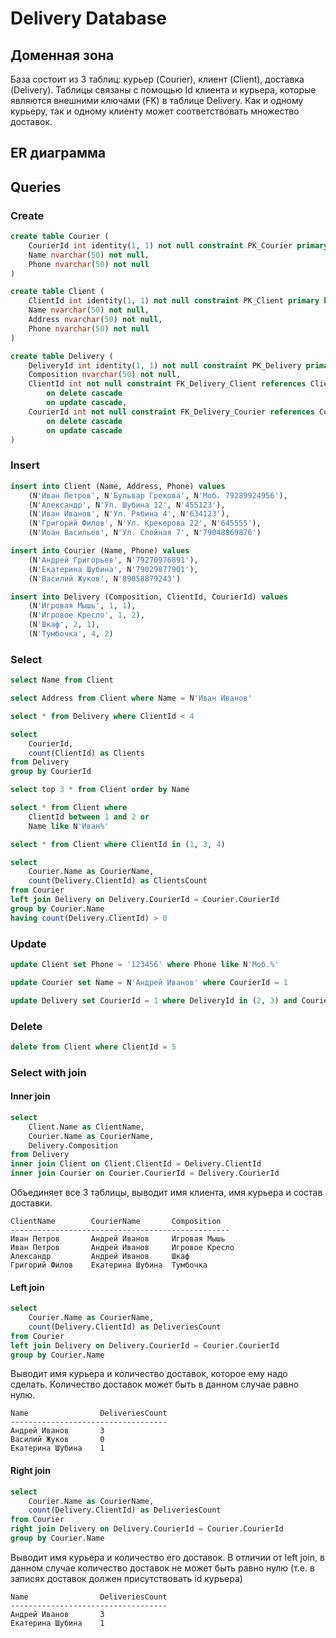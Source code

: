 # Delivery Database

## Доменная зона
База состоит из 3 таблиц: курьер (Courier), клиент (Client), доставка (Delivery). Таблицы связаны с помощью Id клиента и курьера, которые являются внешними ключами (FK) в таблице Delivery. Как и одному курьеру, так и одному клиенту может соответствовать множество доставок.

## ER диаграмма

## Queries
### Create

```sql
create table Courier (
	CourierId int identity(1, 1) not null constraint PK_Courier primary key,
	Name nvarchar(50) not null,
	Phone nvarchar(50) not null
)

create table Client (
	ClientId int identity(1, 1) not null constraint PK_Client primary key,
	Name nvarchar(50) not null,
	Address nvarchar(50) not null,
	Phone nvarchar(50) not null
)

create table Delivery (
	DeliveryId int identity(1, 1) not null constraint PK_Delivery primary key,
	Composition nvarchar(50) not null,
	ClientId int not null constraint FK_Delivery_Client references Client(ClientId)
		on delete cascade 
		on update cascade,
	CourierId int not null constraint FK_Delivery_Courier references Courier(CourierId)
		on delete cascade
		on update cascade
)
```

### Insert

```sql
insert into Client (Name, Address, Phone) values 
	(N'Иван Петров', N'Бульвар Грекова', N'Моб. 79289924956'),
	(N'Александр', N'Ул. Шубина 12', N'455123'),
	(N'Иван Иванов', N'Ул. Рябина 4', N'634123'),
	(N'Григорий Филов', N'Ул. Крекерова 22', N'645555'),
	(N'Иоан Васильев', N'Ул. Слойная 7', N'79048869876')
```

```sql
insert into Courier (Name, Phone) values 
	(N'Андрей Григорьев', N'79270976891'),
	(N'Екатерина Шубина', N'79029877901'),
	(N'Василий Жуков', N'89058879243')
```

```sql
insert into Delivery (Composition, ClientId, CourierId) values 
	(N'Игровая Мышь', 1, 1),
	(N'Игровое Кресло', 1, 2),
	(N'Шкаф', 2, 1),
	(N'Тумбочка', 4, 2)
```

### Select
```sql
select Name from Client
```
```sql
select Address from Client where Name = N'Иван Иванов'
```
```sql
select * from Delivery where ClientId < 4
```
```sql
select
	CourierId,
	count(ClientId) as Clients
from Delivery
group by CourierId
```
```sql
select top 3 * from Client order by Name
```
```sql
select * from Client where
	ClientId between 1 and 2 or
	Name like N'Иван%'
```
```sql
select * from Client where ClientId in (1, 3, 4)
```
```sql
select
	Courier.Name as CourierName,
	count(Delivery.ClientId) as ClientsCount
from Courier
left join Delivery on Delivery.CourierId = Courier.CourierId
group by Courier.Name
having count(Delivery.ClientId) > 0
```

### Update
```sql
update Client set Phone = '123456' where Phone like N'Моб.%'
```
```sql
update Courier set Name = N'Андрей Иванов' where CourierId = 1
```
```sql
update Delivery set CourierId = 1 where DeliveryId in (2, 3) and CourierId = 2
```

### Delete
```sql
delete from Client where ClientId = 5
```

### Select with join

#### Inner join
```sql
select
	Client.Name as ClientName,
	Courier.Name as CourierName,
	Delivery.Composition
from Delivery
inner join Client on Client.ClientId = Delivery.ClientId
inner join Courier on Courier.CourierId = Delivery.CourierId
```
Объединяет все 3 таблицы, выводит имя клиента, имя курьера и состав доставки.
```
ClientName        CourierName       Composition
-------------------------------------------------
Иван Петров	      Андрей Иванов	    Игровая Мышь
Иван Петров	      Андрей Иванов	    Игровое Кресло
Александр	      Андрей Иванов	    Шкаф
Григорий Филов	  Екатерина Шубина	Тумбочка
```

#### Left join
```sql
select
	Courier.Name as CourierName,
	count(Delivery.ClientId) as DeliveriesCount
from Courier
left join Delivery on Delivery.CourierId = Courier.CourierId
group by Courier.Name
```
Выводит имя курьера и количество доставок, которое ему надо сделать. Количество доставок может быть в данном случае равно нулю.
```
Name                DeliveriesCount
-----------------------------------
Андрей Иванов	    3
Василий Жуков	    0
Екатерина Шубина	1
```

#### Right join
```sql
select
	Courier.Name as CourierName,
	count(Delivery.ClientId) as DeliveriesCount
from Courier
right join Delivery on Delivery.CourierId = Courier.CourierId
group by Courier.Name
```
Выводит имя курьера и количество его доставок. В отличии от left join, в данном случае количество доставок не может быть равно нулю (т.е. в записях доставок должен присутствовать id курьера)
```
Name                DeliveriesCount
-----------------------------------
Андрей Иванов	    3
Екатерина Шубина	1
```
